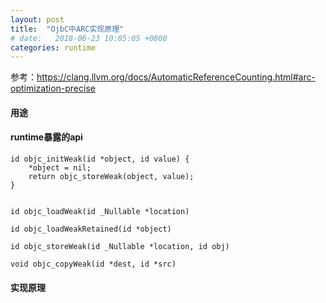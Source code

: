 ```yaml
---
layout: post
title:  "OjbC中ARC实现原理"
# date:   2018-06-23 10:05:05 +0800
categories: runtime
---
```


参考：https://clang.llvm.org/docs/AutomaticReferenceCounting.html#arc-optimization-precise

#### 用途

#### runtime暴露的api

    id objc_initWeak(id *object, id value) {
        *object = nil;
        return objc_storeWeak(object, value);
    }


    id objc_loadWeak(id _Nullable *location)

    id objc_loadWeakRetained(id *object)

    id objc_storeWeak(id _Nullable *location, id obj)

    void objc_copyWeak(id *dest, id *src)











#### 实现原理



